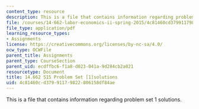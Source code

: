 ```yaml
---
content_type: resource
description: This is a file that contains information regarding problem set 1 solutions.
file: /courses/14-662-labor-economics-ii-spring-2015/4c81460cd37991179822806158df84ae_MIT14_662S15_pset1_sol.pdf
file_type: application/pdf
learning_resource_types:
- Assignments
license: https://creativecommons.org/licenses/by-nc-sa/4.0/
ocw_type: OCWFile
parent_title: Assignments
parent_type: CourseSection
parent_uid: ecdffbc6-f1a8-d023-041a-9d284cb2a021
resourcetype: Document
title: 14.662 S15 Problem Set [1]solutions
uid: 4c81460c-d379-9117-9822-806158df84ae
---
```

This is a file that contains information regarding problem set 1 solutions.